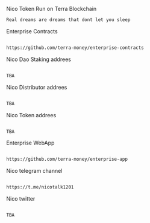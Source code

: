 Nico Token Run on Terra Blockchain 


```bash
Real dreams are dreams that dont let you sleep
```

Enterprise Contracts
```bash

https://github.com/terra-money/enterprise-contracts

```
Nico Dao Staking addrees

```bash

TBA

```
Nico Distributor addrees

```bash

TBA

```
Nico Token addrees

```bash

TBA

```


Enterprise WebApp
```bash

https://github.com/terra-money/enterprise-app

```

Nico telegram channel
```bash

https://t.me/nicotalk1201

```

Nico twitter

```bash

TBA

```

